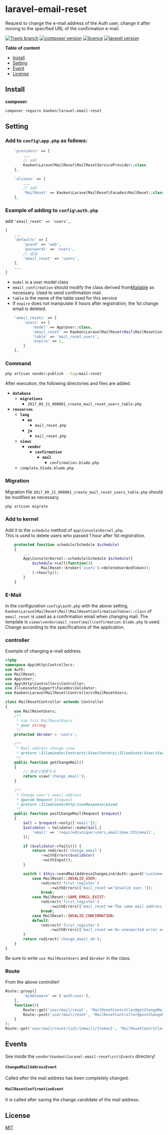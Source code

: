 # laravel-email-reset
Request to change the e-mail address of the Auth user, change it after moving to the specified URL of the confirmation e-mail.

[![Travis branch](https://img.shields.io/travis/rust-lang/rust/master.svg)](https://github.com/kaoken/laravel-email-reset)
[![composer version](https://img.shields.io/badge/version-1.0.1-blue.svg)](https://github.com/kaoken/laravel-email-reset)
[![licence](https://img.shields.io/badge/licence-MIT-blue.svg)](https://github.com/kaoken/laravel-email-reset)
[![laravel version](https://img.shields.io/badge/Laravel%20version-≧5.5-red.svg)](https://github.com/kaoken/laravel-email-reset)

__Table of content__

- [Install](#install)
- [Setting](#setting)
- [Event](#event)
- [License](#license)

## Install

**composer**:


```bash
composer require kaoken/laravel-email-reset
```



## Setting

### Add to **`config\app.php`** as follows:

```php
    'providers' => [
        ...
        // add
        Kaoken\LaravelMailReset\MailResetServiceProvider::class
    ],

    'aliases' => [
        ...
        // add
        'MailReset' => Kaoken\LaravelMailReset\Facades\MailReset::class
    ],
```

  
### Example of adding to **`config\auth.php`**
add `'email_reset' => 'users',`.
```php
[
    ...
    'defaults' => [
        'guard' => 'web',
        'passwords' => 'users',
        // 追加
        'email_reset' => 'users',
    ],
    ...
]
```  

- `model` is a user model class
- `email_confirmation` should modify the class derived from[Mailable](https://laravel.com/docs/5.5/mail) as necessary.
Used to send confirmation mail.
- `table` is the name of the table used for this service
- If `expire` does not manipulate X hours after registration, the 1st change email is deleted.

```php
    'email_resets' => [
        'users' => [
            'model' => App\User::class,
            'email_reset' => Kaoken\LaravelMailReset\Mail\MailResetConfirmationToUser::class,
            'table' => 'mail_reset_users',
            'expire' => 1,
        ]
    ],
```


### Command
```bash
php artisan vendor:publish --tag=mail-reset
```
After execution, the following directories and files are added.

* **`database`**
  * **`migrations`**
    * `2017_09_21_000001_create_mail_reset_users_table.php`
* **`resources`**
  * **`lang`**
    * **`en`**
      * `mail_reset.php`
    * **`ja`**
      * `mail_reset.php`
  * **`views`**
    * **`vendor`**
      * **`confirmation`**
        * **`mail`**
          * `confirmation.blade.php`
  * `complete.blade.blade.php`
  
  
       
### Migration
Migration file `2017_09_21_000001_create_mail_reset_users_table.php` should be modified as necessary.

```bash
php artisan migrate
```

### Add to kernel
Add it to the `schedule` method of `app\Console\Kernel.php`.  
This is used to delete users who passed 1 hour after 1st registration.

```php
    protected function schedule(Schedule $schedule)
    {
        ...
        App\Console\Kernel::schedule(Schedule $schedule){
            $schedule->call(function(){
                MailReset::broker('users')->deleteUserAndToken();
            )->hourly();
        }
    }
```

### E-Mail
In the configuration `config\auth.php` with the above setting,
`Kaoken\LaravelMailReset\Mail\MailResetConfirmationToUser::class` of `email_reset`
 is used as a confirmation email when changing mail.
The template is `views\vendor\mail_reset\mail\confirmation.blade.php`
Is used. Change according to the specifications of the application.
  
 
### controller
Example of changing e-mail address

 ```php
<?php
 namespace App\Http\Controllers;
 use Auth;
 use MailReset;
 use App\User;
 use App\Http\Controllers\Controller;
 use Illuminate\Support\Facades\Validator;
 use Kaoken\LaravelMailReset\Controllers\MailResetUsers;
 
 class MailResetController extends Controller
 {  
     use MailResetUsers;
     /**
      * use trit MailResetUsers
      * @var string
      */
     protected $broker = 'users';
 
     /**
      * Mail address change view
      * @return \Illuminate\Contracts\View\Factory|\Illuminate\View\View
      */
     public function getChangeMail()
     {
         // 各自で用意する
         return view('change_email');
     }
     
     /**
      * Change user's email address
      * @param Request $request
      * @return \Illuminate\Http\JsonResponse|mixed
      */
     public function postChangeMail(Request $request)
     {
         $all = $request->only(['email']);
         $validator = Validator::make($all,[
             'email' => 'required|unique:users,email|max:255|email',
         ]);
 
         if ($validator->fails()) {
             return redirect('change_email')
                 ->withErrors($validator)
                 ->withInput();
         }
 
         switch ( $this->sendMailAddressChangeLink(Auth::guard('customer')->user()->id, $all['email']) ) {
             case MailReset::INVALID_USER:
                 redirect('first_register')
                     ->withErrors(['mail_reset'=>'Invalid user.']);
                 break;
             case MailReset::SAME_EMAIL_EXIST:
                 redirect('first_register')
                     ->withErrors(['mail_reset'=>'The same mail address already exists.']);
                 break;
             case MailReset::INVALID_CONFIRMATION:
             default:
                 redirect('first_register')
                     ->withErrors(['mail_reset'=>'An unexpected error occurred.']);
         }
         return redirect('change_email_ok');
     }
 }
 ```
Be sure to write `use MailResetUsers` and `$broker` in the class.  

### Route
From the above controller!

```php
Route::group([
        'middleware' => ['auth:user'],
    ],
    function(){
        Route::get('user/mail/reset', 'MailResetController@getChangeMail');
        Route::post('user/mail/reset', 'MailResetController@postChangeMail');
    }
);
Route::get('user/mail/reset/{id}/{email}/{token}', 'MailResetController@getChangeMailAddress');
```

## Events
See inside the `vendor\kaoken\laravel-email-reset\src\Events` directory!

#### `ChangedMailAddressEvent`
Called after the mail address has been completely changed.

#### `MailResetConfirmationEvent`
It is called after saving the change candidate of the mail address.




## License

[MIT](https://github.com/kaoken/laravel-email-reset/blob/master/LICENSE.txt)